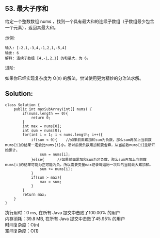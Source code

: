 ## 53. 最大子序和

给定一个整数数组 nums ，找到一个具有最大和的连续子数组（子数组最少包含一个元素），返回其最大和。

示例:
```
输入: [-2,1,-3,4,-1,2,1,-5,4]
输出: 6
解释: 连续子数组 [4,-1,2,1] 的和最大，为 6。
```
进阶:

如果你已经实现复杂度为 O(n) 的解法，尝试使用更为精妙的分治法求解。

## Solution:
```
class Solution {
    public int maxSubArray(int[] nums) {
		if(nums.length == 0){
			return 0;
		}
		int max = nums[0];
		int sum = nums[0];
		for(int i = 1; i < nums.length; i++){
			if(sum < 0){	//如果前面累加和sum为负数，那么sum再加上当前数nums[i]的结果一定会比nums[i]小。所以前面负数累加和要舍弃，从当前数nums[i]重新开始累计。
				sum = nums[i];
			}else{		//如果前面累加和sum为非负数，那么sum再加上当前数nums[i]的结果可能为正可能为负。所以需要变量max记录每遍历一次后的当前最大累加和。
				sum += nums[i];
			}
			if(sum > max){
				max = sum;
			}
		}
		return max;
    }
}
```
执行用时：0 ms, 在所有 Java 提交中击败了100.00% 的用户 <br>
内存消耗：39.8 MB, 在所有 Java 提交中击败了45.95% 的用户 <br>
时间复杂度：O(n) <br>
空间复杂度：O(1)
